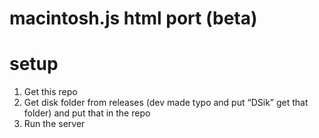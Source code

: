 # macintosh.js html port (beta)

# setup
1. Get this repo
2. Get disk folder from releases (dev made typo and put “DSik” get that folder) and put that in the repo
3. Run the server
